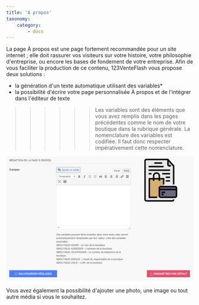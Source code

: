 ```yaml
---
title: 'A propos'
taxonomy:
    category:
        - docs
---
```


La page À propos est une page fortement recommandée pour un site internet ; elle doit rassurer vos visiteurs sur votre histoire, votre philosophie d'entreprise, ou encore les bases de fondement de votre entreprise. Afin de vous faciliter la production de ce contenu, 123VenteFlash vous propose deux solutions : 

- la génération d'un texte automatique utilisant des variables*
- la possibilité d'écrire votre page personnalisée À propos et de l'intégrer dans l'éditeur de texte

>>>>>> Les variables sont des éléments que vous avez remplis dans les pages précédentes comme le nom de votre boutique dans la rubrique générale. La nomenclature des variables est codifiée. Il faut donc respecter impérativement cette nomenclature. 

![a-propos-redaction-guide-123venteflash](a-propos-redaction-guide-123venteflash.png)

Vous avez également la possibilité d'ajouter une photo, une image ou tout autre média si vous le souhaitez. 